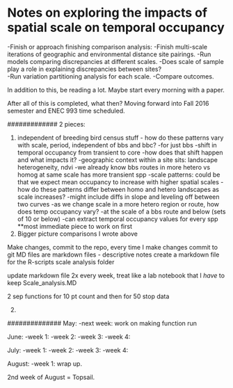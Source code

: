 # Notes on exploring the impacts of spatial scale on temporal occupancy

-Finish or approach finishing comparison analysis: 
	-Finish multi-scale iterations of geographic and environmental distance site pairings. 
	-Run models comparing discrepancies at different scales. 
	-Does scale of sample play a role in explaining discrepancies between sites?  
		-Run variation partitioning analysis for each scale. 
		-Compare outcomes. 

In addition to this, be reading a lot. Maybe start every morning with a paper. 

After all of this is completed, what then? Moving forward into Fall 2016 semester and ENEC 993 time scheduled. 

#############
2 pieces: 
1) independent of breeding bird census stuff - how do these patterns vary with scale, period, independent of bbs and bbc? 
	-for just bbs 
	-shift in temporal occupancy from transient to core 
		-how does that shift happen and what impacts it? 
		-geographic context within a site sits: landscape heterogeneity, ndvi 
		-we already know bbs routes in more hetero vs homog at same scale has more transient spp 
		-scale patterns: could be that we expect mean occupancy to increase with higher spatial scales 
			-how do these patterns differ between homo and hetero landscapes as scale increases? 
				-might include diffs in slope and leveling off between two curves 
				-as we change scale in a more hetero region or route, how does temp occupancy vary? 
		-at the scale of a bbs route and below (sets of 10 or below) 
			-can extract temporal occupancy values for every spp 
			**most immediate piece to work on first
2) Bigger picture comparisons I wrote above 

Make changes, commit to the repo, every time I make changes commit to git 
MD files are markdown files - descriptive notes 
create a markdown file for the R-scripts scale analysis folder  

update markdown file 2x every week, treat like a lab notebook that I *have* to keep 
Scale_analysis.MD

2 sep functions for 10 pt count and then for 50 stop data 



2) 

##############
May: 
-next week: work on making function run 

June: 
-week 1: 
-week 2:
-week 3:
-week 4:

July: 
-week 1: 
-week 2: 
-week 3: 
-week 4:

August: 
-week 1: wrap up. 

2nd week of August = Topsail. 

